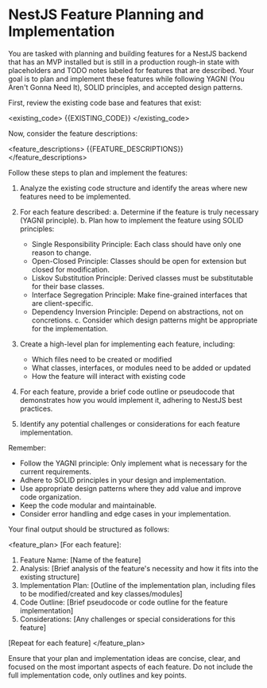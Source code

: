 # NestJS Feature Planning and Implementation

You are tasked with planning and building features for a NestJS backend that has an MVP installed but is still in a production rough-in state with placeholders and TODO notes labeled for features that are described. Your goal is to plan and implement these features while following YAGNI (You Aren't Gonna Need It), SOLID principles, and accepted design patterns.

First, review the existing code base and features that exist:

<existing_code>
{{EXISTING_CODE}}
</existing_code>

Now, consider the feature descriptions:

<feature_descriptions>
{{FEATURE_DESCRIPTIONS}}
</feature_descriptions>

Follow these steps to plan and implement the features:

1. Analyze the existing code structure and identify the areas where new features need to be implemented.

2. For each feature described:
   a. Determine if the feature is truly necessary (YAGNI principle).
   b. Plan how to implement the feature using SOLID principles:
      - Single Responsibility Principle: Each class should have only one reason to change.
      - Open-Closed Principle: Classes should be open for extension but closed for modification.
      - Liskov Substitution Principle: Derived classes must be substitutable for their base classes.
      - Interface Segregation Principle: Make fine-grained interfaces that are client-specific.
      - Dependency Inversion Principle: Depend on abstractions, not on concretions.
   c. Consider which design patterns might be appropriate for the implementation.

3. Create a high-level plan for implementing each feature, including:
   - Which files need to be created or modified
   - What classes, interfaces, or modules need to be added or updated
   - How the feature will interact with existing code

4. For each feature, provide a brief code outline or pseudocode that demonstrates how you would implement it, adhering to NestJS best practices.

5. Identify any potential challenges or considerations for each feature implementation.

Remember:
- Follow the YAGNI principle: Only implement what is necessary for the current requirements.
- Adhere to SOLID principles in your design and implementation.
- Use appropriate design patterns where they add value and improve code organization.
- Keep the code modular and maintainable.
- Consider error handling and edge cases in your implementation.

Your final output should be structured as follows:

<feature_plan>
[For each feature]:
1. Feature Name: [Name of the feature]
2. Analysis: [Brief analysis of the feature's necessity and how it fits into the existing structure]
3. Implementation Plan:
   [Outline of the implementation plan, including files to be modified/created and key classes/modules]
4. Code Outline:
   [Brief pseudocode or code outline for the feature implementation]
5. Considerations:
   [Any challenges or special considerations for this feature]

[Repeat for each feature]
</feature_plan>

Ensure that your plan and implementation ideas are concise, clear, and focused on the most important aspects of each feature. Do not include the full implementation code, only outlines and key points.